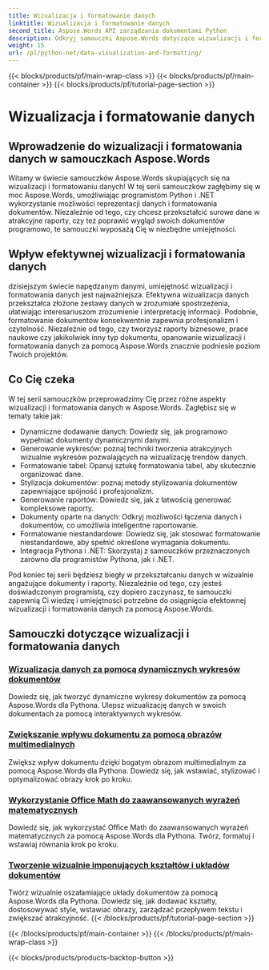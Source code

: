 ```yaml
---
title: Wizualizacja i formatowanie danych
linktitle: Wizualizacja i formatowanie danych
second_title: Aspose.Words API zarządzania dokumentami Python
description: Odkryj samouczki Aspose.Words dotyczące wizualizacji i formatowania danych w Pythonie i .NET. Naucz się skutecznie prezentować dane, tworzyć oszałamiające raporty i formatować dokumenty programowo.
weight: 15
url: /pl/python-net/data-visualization-and-formatting/
---
```


{{< blocks/products/pf/main-wrap-class >}}
{{< blocks/products/pf/main-container >}}
{{< blocks/products/pf/tutorial-page-section >}}

# Wizualizacja i formatowanie danych


## Wprowadzenie do wizualizacji i formatowania danych w samouczkach Aspose.Words

Witamy w świecie samouczków Aspose.Words skupiających się na wizualizacji i formatowaniu danych! W tej serii samouczków zagłębimy się w moc Aspose.Words, umożliwiając programistom Python i .NET wykorzystanie możliwości reprezentacji danych i formatowania dokumentów. Niezależnie od tego, czy chcesz przekształcić surowe dane w atrakcyjne raporty, czy też poprawić wygląd swoich dokumentów programowo, te samouczki wyposażą Cię w niezbędne umiejętności.

## Wpływ efektywnej wizualizacji i formatowania danych

dzisiejszym świecie napędzanym danymi, umiejętność wizualizacji i formatowania danych jest najważniejsza. Efektywna wizualizacja danych przekształca złożone zestawy danych w zrozumiałe spostrzeżenia, ułatwiając interesariuszom zrozumienie i interpretację informacji. Podobnie, formatowanie dokumentów konsekwentnie zapewnia profesjonalizm i czytelność. Niezależnie od tego, czy tworzysz raporty biznesowe, prace naukowe czy jakikolwiek inny typ dokumentu, opanowanie wizualizacji i formatowania danych za pomocą Aspose.Words znacznie podniesie poziom Twoich projektów.

## Co Cię czeka

W tej serii samouczków przeprowadzimy Cię przez różne aspekty wizualizacji i formatowania danych w Aspose.Words. Zagłębisz się w tematy takie jak:

- Dynamiczne dodawanie danych: Dowiedz się, jak programowo wypełniać dokumenty dynamicznymi danymi.
- Generowanie wykresów: poznaj techniki tworzenia atrakcyjnych wizualnie wykresów pozwalających na wizualizację trendów danych.
- Formatowanie tabel: Opanuj sztukę formatowania tabel, aby skutecznie organizować dane.
- Stylizacja dokumentów: poznaj metody stylizowania dokumentów zapewniające spójność i profesjonalizm.
- Generowanie raportów: Dowiedz się, jak z łatwością generować kompleksowe raporty.
- Dokumenty oparte na danych: Odkryj możliwości łączenia danych i dokumentów, co umożliwia inteligentne raportowanie.
- Formatowanie niestandardowe: Dowiedz się, jak stosować formatowanie niestandardowe, aby spełnić określone wymagania dokumentu.
- Integracja Pythona i .NET: Skorzystaj z samouczków przeznaczonych zarówno dla programistów Pythona, jak i .NET.

Pod koniec tej serii będziesz biegły w przekształcaniu danych w wizualnie angażujące dokumenty i raporty. Niezależnie od tego, czy jesteś doświadczonym programistą, czy dopiero zaczynasz, te samouczki zapewnią Ci wiedzę i umiejętności potrzebne do osiągnięcia efektownej wizualizacji i formatowania danych za pomocą Aspose.Words.

## Samouczki dotyczące wizualizacji i formatowania danych
### [Wizualizacja danych za pomocą dynamicznych wykresów dokumentów](./visualize-data-document-charts/)
Dowiedz się, jak tworzyć dynamiczne wykresy dokumentów za pomocą Aspose.Words dla Pythona. Ulepsz wizualizację danych w swoich dokumentach za pomocą interaktywnych wykresów.
### [Zwiększanie wpływu dokumentu za pomocą obrazów multimedialnych](./document-images/)
Zwiększ wpływ dokumentu dzięki bogatym obrazom multimedialnym za pomocą Aspose.Words dla Pythona. Dowiedz się, jak wstawiać, stylizować i optymalizować obrazy krok po kroku.
### [Wykorzystanie Office Math do zaawansowanych wyrażeń matematycznych](./office-math-documents/)
Dowiedz się, jak wykorzystać Office Math do zaawansowanych wyrażeń matematycznych za pomocą Aspose.Words dla Pythona. Twórz, formatuj i wstawiaj równania krok po kroku.
### [Tworzenie wizualnie imponujących kształtów i układów dokumentów](./document-shape-handling-formatting/)
Twórz wizualnie oszałamiające układy dokumentów za pomocą Aspose.Words dla Pythona. Dowiedz się, jak dodawać kształty, dostosowywać style, wstawiać obrazy, zarządzać przepływem tekstu i zwiększać atrakcyjność.
{{< /blocks/products/pf/tutorial-page-section >}}

{{< /blocks/products/pf/main-container >}}
{{< /blocks/products/pf/main-wrap-class >}}

{{< blocks/products/products-backtop-button >}}
